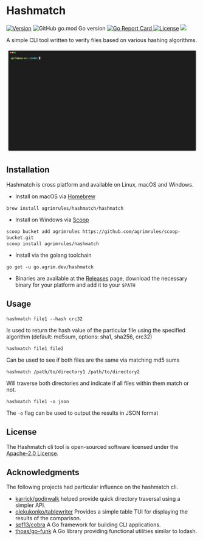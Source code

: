 # Hashmatch

<p>
<a href="https://github.com/agrimrules/hashmatch/releases/"><img alt="Version" src="https://img.shields.io/github/release-pre/agrimrules/hashmatch.svg"></a>
<img alt="GitHub go.mod Go version" src="https://img.shields.io/github/go-mod/go-version/agrimrules/hashmatch">
<a href="https://goreportcard.com/report/github.com/agrimrules/hashmatch"><img src="https://goreportcard.com/badge/github.com/agrimrules/hashmatch" alt="Go Report Card" /a>
<a href="https://github.com/agrimrules/hashmatch/blob/main/LICENSE"><img src="https://img.shields.io/github/license/agrimrules/hashmatch" alt="License"></a>
<a href="https://github.com/agrimrules/hashmatch/actions/workflows/release.yml"><img src="https://github.com/agrimrules/hashmatch/actions/workflows/release.yml/badge.svg"></a>
</p>

A simple CLI tool written to verify files based on various hashing algorithms.

<p align="center"><img src=".github/hashmatch.gif?raw=true"/></p>

## Installation
Hashmatch is cross platform and available on Linux, macOS and Windows.

* Install on macOS via [Homebrew](https://brew.sh/) 
```shell
brew install agrimrules/hashmatch/hashmatch
```

* Install on Windows via [Scoop](https://scoop.sh/)
```shell
scoop bucket add agrimrules https://github.com/agrimrules/scoop-bucket.git
scoop install agrimrules/hashmatch
```

* Install via the golang toolchain
```shell
go get -u go.agrim.dev/hashmatch
```

* Binaries are available at the [Releases](https://github.com/agrimrules/hashmatch/releases) page, download the necessary binary for your platform and add it to your `$PATH`

## Usage
```shell
hashmatch file1 --hash crc32
```
Is used to return the hash value of the particular file using the specified algorithm (default: md5sum, options: sha1, sha256, crc32)
```shell
hashmatch file1 file2
```
Can be used to see if both files are the same via matching md5 sums

```shell
hashmatch /path/to/directory1 /path/to/directory2
```
Will traverse both directories and indicate if all files within them match or not.

```shell
hashmatch file1 -o json
```
The `-o` flag can be used to output the results in JSON format

## License

The Hashmatch cli tool is open-sourced software licensed under the [Apache-2.0 License](./LICENSE).

## Acknowledgments
  
The following projects had particular influence on the hashmatch cli.
  
- [karrick/godirwalk](https://github.com/karrick/godirwalk) helped provide quick directory traversal using a simpler API.
- [olekukonko/tablewriter](https://github.com/olekukonko/tablewriter) Provides a simple table TUI for displaying the results of the comparison.
- [spf13/cobra](https://github.com/spf13/cobra) A Go framework for building CLI applications.
- [thoas/go-funk](https://github.com/thoas/go-funk) A Go library providing functional utilities similar to lodash.
